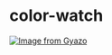 # color-watch

[![Image from Gyazo](https://i.gyazo.com/93c7e18d631df3ce71bf4af28be87bcf.gif)](https://gyazo.com/93c7e18d631df3ce71bf4af28be87bcf)
